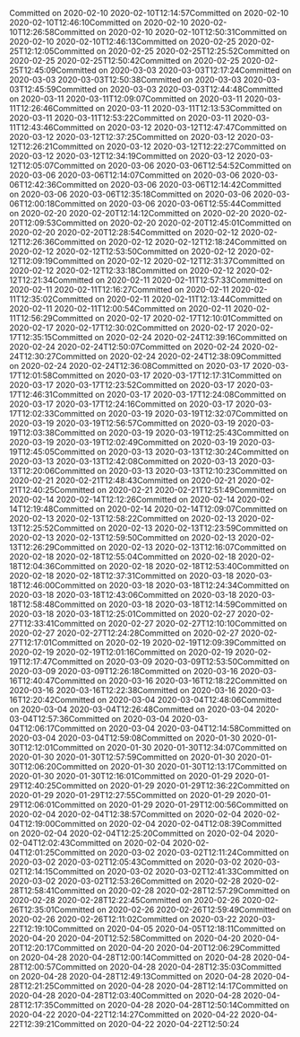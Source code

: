 Committed on 2020-02-10 2020-02-10T12:14:57Committed on 2020-02-10 2020-02-10T12:46:10Committed on 2020-02-10 2020-02-10T12:26:58Committed on 2020-02-10 2020-02-10T12:50:31Committed on 2020-02-10 2020-02-10T12:46:13Committed on 2020-02-25 2020-02-25T12:12:05Committed on 2020-02-25 2020-02-25T12:25:52Committed on 2020-02-25 2020-02-25T12:50:42Committed on 2020-02-25 2020-02-25T12:45:09Committed on 2020-03-03 2020-03-03T12:17:24Committed on 2020-03-03 2020-03-03T12:50:38Committed on 2020-03-03 2020-03-03T12:45:59Committed on 2020-03-03 2020-03-03T12:44:48Committed on 2020-03-11 2020-03-11T12:09:07Committed on 2020-03-11 2020-03-11T12:26:46Committed on 2020-03-11 2020-03-11T12:13:53Committed on 2020-03-11 2020-03-11T12:53:22Committed on 2020-03-11 2020-03-11T12:43:46Committed on 2020-03-12 2020-03-12T12:47:47Committed on 2020-03-12 2020-03-12T12:37:25Committed on 2020-03-12 2020-03-12T12:26:21Committed on 2020-03-12 2020-03-12T12:22:27Committed on 2020-03-12 2020-03-12T12:34:19Committed on 2020-03-12 2020-03-12T12:05:07Committed on 2020-03-06 2020-03-06T12:54:52Committed on 2020-03-06 2020-03-06T12:14:07Committed on 2020-03-06 2020-03-06T12:42:36Committed on 2020-03-06 2020-03-06T12:14:42Committed on 2020-03-06 2020-03-06T12:35:18Committed on 2020-03-06 2020-03-06T12:00:18Committed on 2020-03-06 2020-03-06T12:55:44Committed on 2020-02-20 2020-02-20T12:14:12Committed on 2020-02-20 2020-02-20T12:09:53Committed on 2020-02-20 2020-02-20T12:45:01Committed on 2020-02-20 2020-02-20T12:28:54Committed on 2020-02-12 2020-02-12T12:26:36Committed on 2020-02-12 2020-02-12T12:18:24Committed on 2020-02-12 2020-02-12T12:53:50Committed on 2020-02-12 2020-02-12T12:09:19Committed on 2020-02-12 2020-02-12T12:31:37Committed on 2020-02-12 2020-02-12T12:33:18Committed on 2020-02-12 2020-02-12T12:21:34Committed on 2020-02-11 2020-02-11T12:57:33Committed on 2020-02-11 2020-02-11T12:16:27Committed on 2020-02-11 2020-02-11T12:35:02Committed on 2020-02-11 2020-02-11T12:13:44Committed on 2020-02-11 2020-02-11T12:00:54Committed on 2020-02-11 2020-02-11T12:56:29Committed on 2020-02-17 2020-02-17T12:10:01Committed on 2020-02-17 2020-02-17T12:30:02Committed on 2020-02-17 2020-02-17T12:35:15Committed on 2020-02-24 2020-02-24T12:39:16Committed on 2020-02-24 2020-02-24T12:50:07Committed on 2020-02-24 2020-02-24T12:30:27Committed on 2020-02-24 2020-02-24T12:38:09Committed on 2020-02-24 2020-02-24T12:36:08Committed on 2020-03-17 2020-03-17T12:01:58Committed on 2020-03-17 2020-03-17T12:17:31Committed on 2020-03-17 2020-03-17T12:23:52Committed on 2020-03-17 2020-03-17T12:46:31Committed on 2020-03-17 2020-03-17T12:24:08Committed on 2020-03-17 2020-03-17T12:24:16Committed on 2020-03-17 2020-03-17T12:02:33Committed on 2020-03-19 2020-03-19T12:32:07Committed on 2020-03-19 2020-03-19T12:56:57Committed on 2020-03-19 2020-03-19T12:03:38Committed on 2020-03-19 2020-03-19T12:25:43Committed on 2020-03-19 2020-03-19T12:02:49Committed on 2020-03-19 2020-03-19T12:45:05Committed on 2020-03-13 2020-03-13T12:30:24Committed on 2020-03-13 2020-03-13T12:42:08Committed on 2020-03-13 2020-03-13T12:20:06Committed on 2020-03-13 2020-03-13T12:10:23Committed on 2020-02-21 2020-02-21T12:48:43Committed on 2020-02-21 2020-02-21T12:40:25Committed on 2020-02-21 2020-02-21T12:51:49Committed on 2020-02-14 2020-02-14T12:12:26Committed on 2020-02-14 2020-02-14T12:19:48Committed on 2020-02-14 2020-02-14T12:09:07Committed on 2020-02-13 2020-02-13T12:58:22Committed on 2020-02-13 2020-02-13T12:25:52Committed on 2020-02-13 2020-02-13T12:23:59Committed on 2020-02-13 2020-02-13T12:59:50Committed on 2020-02-13 2020-02-13T12:26:29Committed on 2020-02-13 2020-02-13T12:16:07Committed on 2020-02-18 2020-02-18T12:55:04Committed on 2020-02-18 2020-02-18T12:04:36Committed on 2020-02-18 2020-02-18T12:53:40Committed on 2020-02-18 2020-02-18T12:37:31Committed on 2020-03-18 2020-03-18T12:46:00Committed on 2020-03-18 2020-03-18T12:24:34Committed on 2020-03-18 2020-03-18T12:43:06Committed on 2020-03-18 2020-03-18T12:58:48Committed on 2020-03-18 2020-03-18T12:14:59Committed on 2020-03-18 2020-03-18T12:25:01Committed on 2020-02-27 2020-02-27T12:33:41Committed on 2020-02-27 2020-02-27T12:10:10Committed on 2020-02-27 2020-02-27T12:24:28Committed on 2020-02-27 2020-02-27T12:17:01Committed on 2020-02-19 2020-02-19T12:09:39Committed on 2020-02-19 2020-02-19T12:01:16Committed on 2020-02-19 2020-02-19T12:17:47Committed on 2020-03-09 2020-03-09T12:53:50Committed on 2020-03-09 2020-03-09T12:26:18Committed on 2020-03-16 2020-03-16T12:40:47Committed on 2020-03-16 2020-03-16T12:18:22Committed on 2020-03-16 2020-03-16T12:22:38Committed on 2020-03-16 2020-03-16T12:20:42Committed on 2020-03-04 2020-03-04T12:48:06Committed on 2020-03-04 2020-03-04T12:26:48Committed on 2020-03-04 2020-03-04T12:57:36Committed on 2020-03-04 2020-03-04T12:06:17Committed on 2020-03-04 2020-03-04T12:14:58Committed on 2020-03-04 2020-03-04T12:59:08Committed on 2020-01-30 2020-01-30T12:12:01Committed on 2020-01-30 2020-01-30T12:34:07Committed on 2020-01-30 2020-01-30T12:57:59Committed on 2020-01-30 2020-01-30T12:06:20Committed on 2020-01-30 2020-01-30T12:13:17Committed on 2020-01-30 2020-01-30T12:16:01Committed on 2020-01-29 2020-01-29T12:40:25Committed on 2020-01-29 2020-01-29T12:36:22Committed on 2020-01-29 2020-01-29T12:27:55Committed on 2020-01-29 2020-01-29T12:06:01Committed on 2020-01-29 2020-01-29T12:00:56Committed on 2020-02-04 2020-02-04T12:38:57Committed on 2020-02-04 2020-02-04T12:19:00Committed on 2020-02-04 2020-02-04T12:08:39Committed on 2020-02-04 2020-02-04T12:25:20Committed on 2020-02-04 2020-02-04T12:02:43Committed on 2020-02-04 2020-02-04T12:01:25Committed on 2020-03-02 2020-03-02T12:11:24Committed on 2020-03-02 2020-03-02T12:05:43Committed on 2020-03-02 2020-03-02T12:14:15Committed on 2020-03-02 2020-03-02T12:41:33Committed on 2020-03-02 2020-03-02T12:53:26Committed on 2020-02-28 2020-02-28T12:58:41Committed on 2020-02-28 2020-02-28T12:57:29Committed on 2020-02-28 2020-02-28T12:22:45Committed on 2020-02-26 2020-02-26T12:35:01Committed on 2020-02-26 2020-02-26T12:59:49Committed on 2020-02-26 2020-02-26T12:11:02Committed on 2020-03-22 2020-03-22T12:19:10Committed on 2020-04-05 2020-04-05T12:18:11Committed on 2020-04-20 2020-04-20T12:52:58Committed on 2020-04-20 2020-04-20T12:20:17Committed on 2020-04-20 2020-04-20T12:06:29Committed on 2020-04-28 2020-04-28T12:00:14Committed on 2020-04-28 2020-04-28T12:00:57Committed on 2020-04-28 2020-04-28T12:35:03Committed on 2020-04-28 2020-04-28T12:49:13Committed on 2020-04-28 2020-04-28T12:21:25Committed on 2020-04-28 2020-04-28T12:14:17Committed on 2020-04-28 2020-04-28T12:03:40Committed on 2020-04-28 2020-04-28T12:17:35Committed on 2020-04-28 2020-04-28T12:50:14Committed on 2020-04-22 2020-04-22T12:14:27Committed on 2020-04-22 2020-04-22T12:39:21Committed on 2020-04-22 2020-04-22T12:50:24